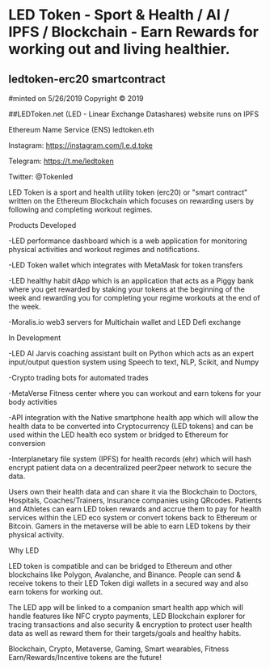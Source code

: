 # LED Token - Sport & Health / AI / IPFS / Blockchain - Earn Rewards for working out and living healthier.
## ledtoken-erc20 smartcontract
#minted on 5/26/2019
Copyright © 2019


##LEDToken.net
(LED - Linear Exchange Datashares)
website runs on IPFS

Ethereum Name Service (ENS)
ledtoken.eth

Instagram: https://instagram.com/l.e.d.toke

Telegram: 
https://t.me/ledtoken

Twitter:
@Tokenled


LED Token is a sport and health utility token (erc20) or "smart contract" written on the Ethereum Blockchain which focuses on rewarding users by following and completing workout regimes.


Products Developed

-LED performance dashboard which is a web application for monitoring physical activities and workout regimes and notifications. 

-LED Token wallet which integrates with MetaMask for token transfers

-LED healthy habit dApp which is an application that acts as a Piggy bank where you get rewarded by staking your tokens at the beginning of the week and rewarding you for completing your regime workouts at the end of the week.

-Moralis.io web3 servers for Multichain wallet and LED Defi exchange



In Development

-LED AI Jarvis coaching assistant built on Python which acts as an expert input/output question system using Speech to text, NLP, Scikit, and Numpy

-Crypto trading bots for automated trades

-MetaVerse Fitness center where you can workout and earn tokens for your body activities

-API integration with the Native smartphone health app which will allow the health data to be converted into Cryptocurrency (LED tokens) and can be used within the LED health eco system or bridged to Ethereum for conversion

-Interplanetary file system (IPFS) for health records (ehr) which will hash encrypt patient data on a decentralized peer2peer network to secure the data. 


Users own their health data and can share it via the Blockchain to Doctors, Hospitals, Coaches/Trainers, Insurance companies using QRcodes. Patients and Athletes can earn LED token rewards and accrue them to pay for health services within the LED eco system or convert tokens back to Ethereum or Bitcoin. Gamers in the metaverse will be able to earn LED tokens by their physical activity.


Why LED

LED token is compatible and can be bridged to Ethereum and other blockchains like Polygon, Avalanche, and Binance. People can send & receive tokens to their LED Token digi wallets in a secured way and also earn tokens for working out. 

The LED app will be linked to a companion smart health app which will handle features like NFC crypto payments, LED Blockchain explorer for tracing transactions and also security & encryption to protect user health data as well as reward them for their targets/goals and healthy habits.

Blockchain, Crypto, Metaverse, Gaming, Smart wearables, Fitness Earn/Rewards/Incentive tokens are the future!
